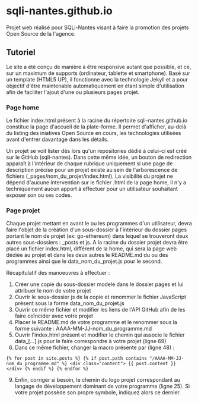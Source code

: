 # sqli-nantes.github.io

Projet web réalisé pour SQLi-Nantes visant à faire la promotion des projets Open Source de la l'agence.

## Tutoriel

Le site a été conçu de manière à être responsive autant que possible, et ce, sur un maximum de supports (ordinateur, tablette et smartphone). Basé sur un template (HTML5 UP), il fonctionne avec la technologie Jekyll et a pour objectif d'être maintenable automatiquement en étant simple d'utilisation afin de faciliter l'ajout d'une ou plusieurs pages projet.

### Page home

Le fichier index.html présent à la racine du répertoire sqli-nantes.github.io constitue la page d'accueil de la plate-forme. Il permet d'afficher, au-delà du listing des iniatives Open Source en cours, les technologies utilisées avant d'entrer davantage dans les détails.

Un projet se voit lister dès lors qu'un repositories dédié à celui-ci est créé sur le GitHub (sqli-nantes). Dans cette même idée, un bouton de redirection apparaît à l'intérieur de chaque rubrique uniquement si une page de description précise pour un projet existe au sein de l'arborescence de fichiers (_pages/nom_du_projet/index.html).
La visibilité du projet ne dépend d'aucune intervention sur le fichier .html de la page home, il n'y a techniquement aucun apport à effectuer pour un utilisateur souhaitant exposer son ou ses codes.

### Page projet

Chaque projet mettant en avant le ou les programmes d'un utilisateur, devra faire l'objet de la création d'un sous-dossier à l'intérieur du dossier pages portant le nom de projet (ex: go-ethereum) dans lequel se trouveront deux autres sous-dossiers : _posts et js.
A la racine du dossier projet devra être placé un fichier index.html, différent de la home, qui sera la page web dédiée au projet et dans les deux autres le README.md du ou des programmes ainsi que le data_nom_du_projet.js pour le second.

Récapitulatif des manoeuvres à effectuer :
1. Créer une copie du sous-dossier modele dans le dossier pages et lui attribuer le nom de votre projet
2. Ouvrir le sous-dossier js de la copie et renommer le fichier JavaScript présent sous la forme data_nom_du_projet.js
3. Ouvrir ce même fichier et modifier les liens de l'API GitHub afin de les faire coïncider avec votre projet
4. Placer le README.md de votre programme et le renommer sous la forme suivante : AAAA-MM-JJ-nom_du_programme.md
5. Ouvrir l'index.html présent et modifier le chemin qui associe le fichier data_[...].js pour le faire correspondre à votre projet (ligne 69)
6. Dans ce même fichier, changer la macro présente par (ligne 48) :

`{% for post in site.posts %} {% if post.path contains "/AAAA-MM-JJ-nom_du_programme.md" %} <div class="content"> {{ post.content }} </div> {% endif %} {% endfor %}`

9. Enfin, corriger si besoin, le chemin du logo projet correspondant au langage de développement dominant de votre programme (ligne 25). Si votre projet possède son propre symbole, indiquez alors ce dernier.

